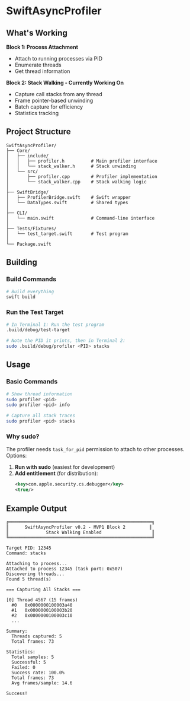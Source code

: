 # SwiftAsyncProfiler

## What's Working 

**Block 1: Process Attachment**
- Attach to running processes via PID
- Enumerate threads
- Get thread information

**Block 2: Stack Walking - Currently Working On**
- Capture call stacks from any thread
- Frame pointer-based unwinding
- Batch capture for efficiency
- Statistics tracking

## Project Structure

```
SwiftAsyncProfiler/
├── Core/
│   ├── include/
│   │   ├── profiler.h          # Main profiler interface
│   │   └── stack_walker.h      # Stack unwinding
│   └── src/
│       ├── profiler.cpp        # Profiler implementation
│       └── stack_walker.cpp    # Stack walking logic
│
├── SwiftBridge/
│   ├── ProfilerBridge.swift    # Swift wrapper
│   └── DataTypes.swift         # Shared types
│
├── CLI/
│   └── main.swift              # Command-line interface
│
├── Tests/Fixtures/
│   └── test_target.swift       # Test program
│
└── Package.swift
```

## Building

### Build Commands

```bash
# Build everything
swift build
```

### Run the Test Target

```bash
# In Terminal 1: Run the test program
.build/debug/test-target

# Note the PID it prints, then in Terminal 2:
sudo .build/debug/profiler <PID> stacks
```

## Usage

### Basic Commands

```bash
# Show thread information
sudo profiler <pid>
sudo profiler <pid> info

# Capture all stack traces
sudo profiler <pid> stacks
```

### Why sudo?

The profiler needs `task_for_pid` permission to attach to other processes. Options:

1. **Run with sudo** (easiest for development)
2. **Add entitlement** (for distribution):
   ```xml
   <key>com.apple.security.cs.debugger</key>
   <true/>
   ```

## Example Output

```
╔══════════════════════════════════════════════════════╗
║      SwiftAsyncProfiler v0.2 - MVP1 Block 2         ║
║              Stack Walking Enabled                   ║
╚══════════════════════════════════════════════════════╝

Target PID: 12345
Command: stacks

Attaching to process...
Attached to process 12345 (task port: 0x507)
Discovering threads...
Found 5 thread(s)

=== Capturing All Stacks ===

[0] Thread 4567 (15 frames)
  #0   0x0000000100003a40
  #1   0x0000000100003b20
  #2   0x0000000100003c10
  ...

Summary:
  Threads captured: 5
  Total frames: 73

Statistics:
  Total samples: 5
  Successful: 5
  Failed: 0
  Success rate: 100.0%
  Total frames: 73
  Avg frames/sample: 14.6

Success!
```
